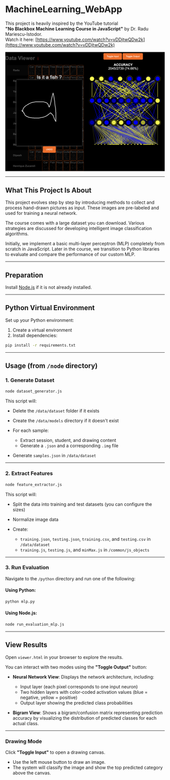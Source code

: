 # MachineLearning_WebApp

This project is heavily inspired by the YouTube tutorial  
**"No Blackbox Machine Learning Course in JavaScript"** by Dr. Radu Mariescu-Istodor.  
Watch it here: [https://www.youtube.com/watch?v=vDDjtwQDw2k](https://www.youtube.com/watch?v=vDDjtwQDw2k)

![Screenshot](img/MachineLearning_WebApp.png)

---

## What This Project Is About

This project evolves step by step by introducing methods to collect and process hand-drawn pictures as input. These images are pre-labeled and used for training a neural network.

The course comes with a large dataset you can download. Various strategies are discussed for developing intelligent image classification algorithms. 

Initially, we implement a basic multi-layer perceptron (MLP) completely from scratch in JavaScript. Later in the course, we transition to Python libraries to evaluate and compare the performance of our custom MLP.

---

## Preparation

Install [Node.js](https://nodejs.org/) if it is not already installed.

---

## Python Virtual Environment

Set up your Python environment:

1. Create a virtual environment
2. Install dependencies:

```bash
pip install -r requirements.txt
````

---

## Usage (from `/node` directory)

### 1. Generate Dataset

```bash
node dataset_generator.js
```

This script will:

* Delete the `/data/dataset` folder if it exists
* Create the `/data/models` directory if it doesn't exist
* For each sample:

  * Extract session, student, and drawing content
  * Generate a `.json` and a corresponding `.img` file
* Generate `samples.json` in `/data/dataset`

---

### 2. Extract Features

```bash
node feature_extractor.js
```

This script will:

* Split the data into training and test datasets (you can configure the sizes)
* Normalize image data
* Create:

  * `training.json`, `testing.json`, `training.csv`, and `testing.csv` in `/data/dataset`
  * `training.js`, `testing.js`, and `minMax.js` in `/common/js_objects`

---

### 3. Run Evaluation

Navigate to the `/python` directory and run one of the following:

#### Using Python:

```bash
python mlp.py
```

#### Using Node.js:

```bash
node run_evaluation_mlp.js
```

---

## View Results

Open `viewer.html` in your browser to explore the results.

You can interact with two modes using the **"Toggle Output"** button:

* **Neural Network View**:
  Displays the network architecture, including:

  * Input layer (each pixel corresponds to one input neuron)
  * Two hidden layers with color-coded activation values
    (blue = negative, yellow = positive)
  * Output layer showing the predicted class probabilities

* **Bigram View**:
  Shows a bigram/confusion matrix representing prediction accuracy
  by visualizing the distribution of predicted classes for each actual class.

---

### Drawing Mode

Click **"Toggle Input"** to open a drawing canvas.

* Use the left mouse button to draw an image.
* The system will classify the image and show the top predicted category above the canvas.








